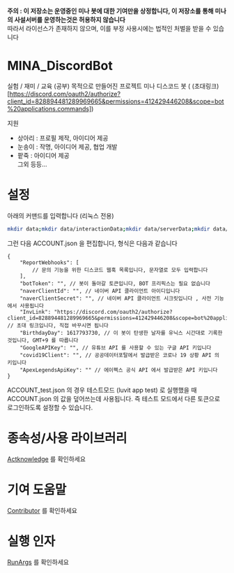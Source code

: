 
**주의 : 이 저장소는 운영중인 미나 봇에 대한 기여만을 상정합니다, 이 저장소를 통해 미나의 사설서버를 운영하는것은 허용하지 않습니다**  
따라서 라이선스가 존재하지 않으며, 이를 부정 사용시에는 법적인 처벌을 받을 수 있습니다  

# MINA_DiscordBot

실험 / 재미 / 교육 (공부) 목적으로 만들어진 프로젝트 미나 디스코드 봇 (
(초대링크)[https://discord.com/oauth2/authorize?client_id=828894481289969665&permissions=412429446208&scope=bot%20applications.commands])  

지원  
- 상아리 : 프로필 제작, 아이디어 제공  
- 눈송이 : 작명, 아이디어 제공, 협업 개발  
- 팥죽 : 아이디어 제공  
그외 등등...  

# 설정
아래의 커맨드를 입력합니다 (리눅스 전용)  
```sh
mkdir data;mkdir data/interactionData;mkdir data/serverData;mkdir data/userData;mkdir data/userLearn;mkdir data/youtubeCache;mkdir data/youtubeFiles;touch data/userLearn/index;touch data/ACCOUNT_test.json;touch data/ACCOUNT.json;printf "[]" > data/lastMusicStatus.json;printf "[]" > loveLeaderstatus.json
```
그런 다음 ACCOUNT.json 을 편집합니다, 형식은 다음과 같습니다  
```jsonc
{
    "ReportWebhooks": [
        // 문의 기능을 위한 디스코드 웹훅 목록입니다, 문자열로 모두 입력합니다
    ],
    "botToken": "", // 봇이 돌아갈 토큰입니다, BOT 프리픽스는 필요 없습니다
    "naverClientId": "", // 네이버 API 클라이언트 아이디입니다
    "naverClientSecret": "", // 네이버 API 클라이언트 시크릿입니다 , 사전 기능에서 사용됩니다
    "InvLink": "https://discord.com/oauth2/authorize?client_id=828894481289969665&permissions=412429446208&scope=bot%20applications.commands", // 초대 링크입니다, 직접 바꾸시면 됩니다
    "BirthdayDay": 1617793730, // 이 봇이 탄생한 날자를 유닉스 시간대로 기록한것입니다, GMT+9 를 따릅니다
    "GoogleAPIKey": "", // 유튜브 API 를 사용할 수 있는 구글 API 키입니다
    "covid19Client": "", // 공공데이터포탈에서 발급받은 코로나 19 상황 API 의 키입니다
    "ApexLegendsApiKey": "" // 에이펙스 공식 API 에서 발급받은 API 키입니다
}
```
ACCOUNT_test.json 의 경우 테스트모드 (luvit app test) 로 실행했을 때 ACCOUNT.json 의 값을 덮어쓰는데 사용됩니다. 즉 테스트 모드에서 다른 토큰으로 로그인하도록 설정할 수 있습니다.  

# 종속성/사용 라이브러리
[Actknowledge](./docs/Actknowledge) 를 확인하세요  

# 기여 도움말
[Contributor](./docs/Contributor) 를 확인하세요  

# 실행 인자
[RunArgs](./docs/RunArgs) 를 확인하세요  
